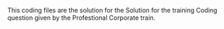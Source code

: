This  coding files are the solution for the Solution for the training Coding question given by the Profestional Corporate train.
